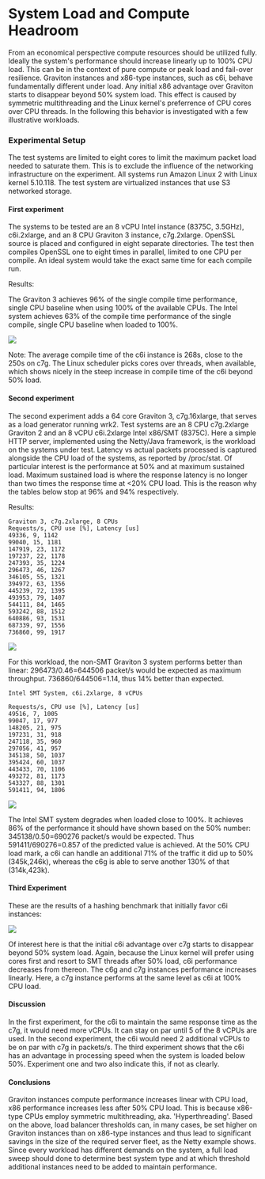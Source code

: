 # System Load and Compute Headroom

From an economical perspective compute resources should be utilized fully.
Ideally the system's performance should increase linearly up to 100% CPU load.
This can be in the context of pure compute or peak load and fail-over resilience.
Graviton instances and x86-type instances, such as c6i, behave fundamentally different under load.
Any initial x86 advantage over Graviton starts to disappear beyond 50% system load.
This effect is caused by symmetric multithreading and the Linux kernel's preferrence of CPU cores over CPU threads.
In the following this behavior is investigated with a few illustrative workloads.

### Experimental Setup

The test systems are limited to eight cores to limit the maximum packet load needed to saturate them. 
This is to exclude the influence of the networking infrastructure on the experiment.
All systems run Amazon Linux 2 with Linux kernel 5.10.118.
The test system are virtualized instances that use S3 networked storage.


#### First experiment

The systems to be tested are an 8 vCPU Intel instance (8375C, 3.5GHz), c6i.2xlarge, and an 8 CPU Graviton 3 instance, c7g.2xlarge.
OpenSSL source is placed and configured in eight separate directories.
The test then compiles OpenSSL one to eight times in parallel, limited to one CPU per compile.
An ideal system would take the exact same time for each compile run.

Results:

The Graviton 3 achieves 96% of the single compile time performance, single CPU baseline when using 100% of the available CPUs.
The Intel system achieves 63% of the compile time performance of the single compile, single CPU baseline when loaded to 100%.

![](images/system-load/c7g-compared-to-c6i.png)

Note: 
The average compile time of the c6i instance is 268s, close to the 250s on c7g. 
The Linux scheduler picks cores over threads, when available, which shows nicely in the steep increase in compile time of the c6i beyond 50% load.

#### Second experiment

The second experiment adds a 64 core Graviton 3, c7g.16xlarge, that serves as a load generator running wrk2.
Test systems are an 8 CPU c7g.2xlarge Graviton 2 and an 8 vCPU c6i.2xlarge Intel x86/SMT (8375C).
Here a simple HTTP server, implemented using the Netty/Java framework, is the workload on the systems under test.
Latency vs actual packets processed is captured alongside the CPU load of the systems, as reported by /proc/stat.
Of particular interest is the performance at 50% and at maximum sustained load.
Maximum sustained load is where the response latency is no longer than two times the response time at <20% CPU load.
This is the reason why the tables below stop at 96% and 94% respectively.

Results:

```
Graviton 3, c7g.2xlarge, 8 CPUs
Requests/s, CPU use [%], Latency [us]
49336, 9, 1142
99040, 15, 1181
147919, 23, 1172
197237, 22, 1178
247393, 35, 1224
296473, 46, 1267
346105, 55, 1321
394972, 63, 1356
445239, 72, 1395
493953, 79, 1407
544111, 84, 1465
593242, 88, 1512
640886, 93, 1531
687339, 97, 1556
736860, 99, 1917
```

![](images/system-load/c7g.png)

For this workload, the non-SMT Graviton 3 system performs better than linear:
296473/0.46=644506 packet/s would be expected as maximum throughput. 736860/644506=1.14, thus 14% better than expected.

```
Intel SMT System, c6i.2xlarge, 8 vCPUs

Requests/s, CPU use [%], Latency [us]
49516, 7, 1005
99047, 17, 977
148205, 21, 975
197231, 31, 918
247118, 35, 960
297056, 41, 957
345138, 50, 1037
395424, 60, 1037
443433, 70, 1106
493272, 81, 1173
543327, 88, 1301
591411, 94, 1806

```



![](images/system-load/c6i.png)

The Intel SMT system degrades when loaded close to 100%. It achieves 86% of the performance it should have shown based on the 50% number: 345138/0.50=690276 packet/s would be expected. Thus 591411/690276=0.857 of the predicted value is achieved.
At the 50% CPU load mark, a c6i can handle an additional 71% of the traffic it did up to 50% (345k,246k), whereas the c6g is able to serve another 130% of that (314k,423k).

#### Third Experiment

These are the results of a hashing benchmark that initially favor c6i instances:

![](images/system-load/c7g-c6g-vs-c6i.png)

Of interest here is that the initial c6i advantage over c7g starts to disappear beyond 50% system load. Again, because the Linux kernel will prefer using cores first and resort to SMT threads after 50% load, c6i performance decreases from thereon. The c6g and c7g instances performance increases linearly. Here,  a c7g instance performs at the same level as c6i at 100% CPU load.

#### Discussion

In the first experiment, for the c6i to maintain the same response time as the c7g, it would need more vCPUs. It can stay on par until 5 of the 8 vCPUs are used. 
In the second experiment, the c6i would need 2 additional vCPUs to be on par with c7g in packets/s.
The third experiment shows that the c6i has an advantage in processing speed when the system is loaded below 50%. 
Experiment one and two also indicate this, if not as clearly.


#### Conclusions

Graviton instances compute performance increases linear with CPU load, x86 performance increases less after 50% CPU load. This is because x86-type CPUs employ symmetric multithreading, aka. 'Hyperthreading'. Based on the above, load balancer thresholds can, in many cases, be set higher on Graviton instances than on x86-type instances and thus lead to significant savings in the size of the required server fleet, as the Netty example shows. 
Since every workload has different demands on the system, a full load sweep should done to determine best system type and at which threshold additional instances need to be added to maintain performance.

